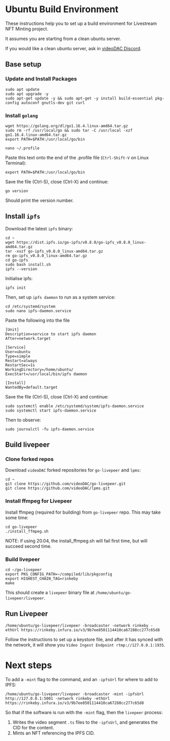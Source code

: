 # Ubuntu Build Environment

These instructions help you to set up a build environment for Livestream NFT Minting project.

It assumes you are starting from a clean ubuntu server.

If you would like a clean ubuntu server, ask in [videoDAC Discord](https://discord.gg/6GQt6b7MTV).

## Base setup

### Update and Install Packages
```
sudo apt update
sudo apt upgrade -y
sudo apt-get update -y && sudo apt-get -y install build-essential pkg-config autoconf gnutls-dev git curl
```
### Install `golang`
```
wget https://golang.org/dl/go1.16.4.linux-amd64.tar.gz
sudo rm -rf /usr/local/go && sudo tar -C /usr/local -xzf go1.16.4.linux-amd64.tar.gz
export PATH=$PATH:/usr/local/go/bin

nano ~/.profile
```
Paste this text onto the end of the .profile file (`Ctrl-Shift-V` on Linux Terminal):
```
export PATH=$PATH:/usr/local/go/bin
```
Save the file (Ctrl-S), close (Ctrl-X) and continue:
```
go version
```
Should print the version number.

## Install `ipfs`

Download the latest `ipfs` binary:
```
cd ~
wget https://dist.ipfs.io/go-ipfs/v0.8.0/go-ipfs_v0.8.0_linux-amd64.tar.gz
tar -xvzf go-ipfs_v0.8.0_linux-amd64.tar.gz
rm go-ipfs_v0.8.0_linux-amd64.tar.gz
cd go-ipfs
sudo bash install.sh
ipfs --version
```
Initialise ipfs:
```
ipfs init
```
Then, set up `ipfs daemon` to run as a system service:
```
cd /etc/systemd/system
sudo nano ipfs-daemon.service
```
Paste the following into the file
```
[Unit]
Description=service to start ipfs daemon
After=network.target

[Service]
User=ubuntu
Type=simple
Restart=always
RestartSec=1s
WorkingDirectory=/home/ubuntu/
ExecStart=/usr/local/bin/ipfs daemon

[Install]
WantedBy=default.target
```
Save the file (Ctrl-S), close (Ctrl-X) and continue:
```
sudo systemctl enable /etc/systemd/system/ipfs-daemon.service
sudo systemctl start ipfs-daemon.service
```
Then to observe:
```
sudo journalctl -fu ipfs-daemon.service
```
## Build livepeer

### Clone forked repos

Download `videoDAC` forked repositories for `go-livepeer` and `lpms`:
```
cd ~
git clone https://github.com/videoDAC/go-livepeer.git
git clone https://github.com/videoDAC/lpms.git
```

### Install ffmpeg for Livepeer

Install ffmpeg (required for building) from `go-livepeer` repo. This may take some time:
```
cd go-livepeer
./install_ffmpeg.sh
```
NOTE: if using 20.04, the install_ffmpeg.sh will fail first time, but will succeed second time.

### Build livepeer
```
cd ~/go-livepeer
export PKG_CONFIG_PATH=~/compiled/lib/pkgconfig
export HIGHEST_CHAIN_TAG=rinkeby
make
```
This should create a `livepeer` binary file at `/home/ubuntu/go-livepeer/livepeer`.

## Run Livepeer

```
/home/ubuntu/go-livepeer/livepeer -broadcaster -network rinkeby -ethUrl https://rinkeby.infura.io/v3/9b7ee8501114410ca67288cc277c65d8
```

Follow the instructions to set up a keystore file, and after it has synced with the network, it will show you `Video Ingest Endpoint rtmp://127.0.0.1:1935`.

# Next steps

To add a `-mint` flag to the command, and an `-ipfsUrl` for where to add to IPFS:
```
/home/ubuntu/go-livepeer/livepeer -broadcaster -mint -ipfsUrl http://127.0.0.1:5001 -network rinkeby -ethUrl https://rinkeby.infura.io/v3/9b7ee8501114410ca67288cc277c65d8
```

So that if the software is run with the `-mint` flag, then the `livepeer` process:

1. Writes the video segment `.ts` files to the `-ipfsUrl`, and generates the CID for the content.
2. Mints an NFT referencing the IPFS CID.
